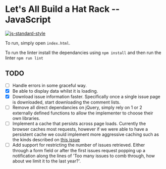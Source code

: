 Let's All Build a Hat Rack -- JavaScript
========================================

[![js-standard-style](https://img.shields.io/badge/code%20style-standard-brightgreen.svg)](http://standardjs.com/)

To run, simply open `index.html`.

To run the linter install the dependancies using `npm install` and then run the linter `npm run lint`

TODO
----

 - [ ] Handle errors in some graceful way.
 - [x] Be able to display data whilst it is loading.
 - [x] Download issue information faster. Specifically once a single issue page is downloaded, start
        downloading the comment lists.
 - [ ] Remove all direct dependancies on jQuery, simply rely on 1 or 2 externally defined functions to
        allow the implementer to choose their own libraries.
 - [ ] Implement a cache that persists across page loads. Currently the browser caches most requests,
        however if we were able to have a persistent cache we could implement more aggressive caching
        such as the kinds described on
        [this issue](https://github.com/LABHR/octohatrack/issues/34#issuecomment-182282194)
 - [ ] Add support for restricting the number of issues retrieved. Either through a form field or
        after the first issues request popping up a notification along the lines of 'Too many issues
        to comb through, how about we limit it to the last year?'.
